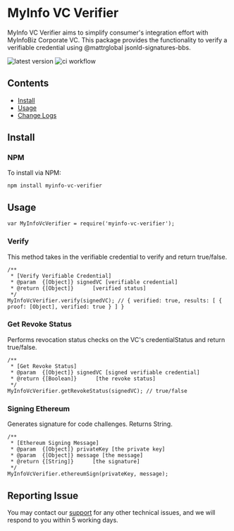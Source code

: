 # MyInfo VC Verifier

MyInfo VC Verifier aims to simplify consumer's integration effort with MyInfoBiz Corporate VC.
This package provides the functionality to verify a verifiable credential using @mattrglobal jsonld-signatures-bbs.

![latest version](https://img.shields.io/github/package-json/v/singpass/myinfo-vc-verifier) ![ci workflow](https://img.shields.io/github/actions/workflow/status/singpass/myinfo-vc-verifier/ci.yml)

## Contents

- [Install](#install)
- [Usage](#usage)
- [Change Logs](./CHANGELOG.md)

## Install

### NPM

To install via NPM:

```
npm install myinfo-vc-verifier
```

## Usage

```
var MyInfoVcVerifier = require('myinfo-vc-verifier');
```

### Verify

This method takes in the verifiable credential to verify and return true/false.

```
/**
 * [Verify Verifiable Credential]
 * @param  {[Object]} signedVC [verifiable credential]
 * @return {[Object]}      [verified status]
 */
MyInfoVcVerifier.verify(signedVC); // { verified: true, results: [ { proof: [Object], verified: true } ] }
```

### Get Revoke Status

Performs revocation status checks on the VC's credentialStatus and return true/false.

```
/**
 * [Get Revoke Status]
 * @param  {[Object]} signedVC [signed verifiable credential]
 * @return {[Boolean]}      [the revoke status]
 */
MyInfoVcVerifier.getRevokeStatus(signedVC); // true/false
```

### Signing Ethereum

Generates signature for code challenges. Returns String.

```
/**
 * [Ethereum Signing Message]
 * @param  {[Object]} privateKey [the private key]
 * @param  {[Object]} message [the message]
 * @return {[String]}      [the signature]
 */
MyInfoVcVerifier.ethereumSign(privateKey, message);
```

## Reporting Issue

You may contact our [support](mailto:support@myinfo.gov.sg?subject=[MyInfoLib-NodeJs]%20Issue%20) for any other technical issues, and we will respond to you within 5 working days.
